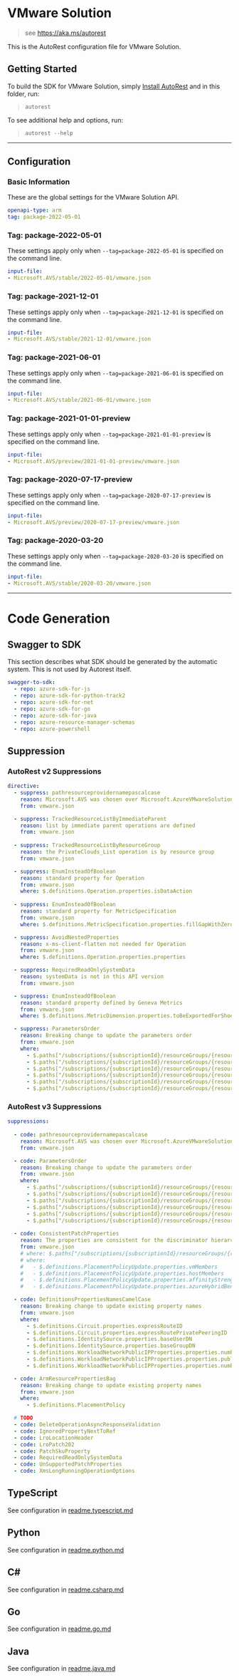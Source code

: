 # VMware Solution

> see https://aka.ms/autorest

This is the AutoRest configuration file for VMware Solution.

## Getting Started
To build the SDK for VMware Solution, simply [Install AutoRest](https://aka.ms/autorest/install) and in this folder, run:

> `autorest`

To see additional help and options, run:

> `autorest --help`
---

## Configuration

### Basic Information
These are the global settings for the VMware Solution API.

``` yaml
openapi-type: arm
tag: package-2022-05-01
```

### Tag: package-2022-05-01

These settings apply only when `--tag=package-2022-05-01` is specified on the command line.

``` yaml $(tag) == 'package-2022-05-01'
input-file:
- Microsoft.AVS/stable/2022-05-01/vmware.json
```

### Tag: package-2021-12-01

These settings apply only when `--tag=package-2021-12-01` is specified on the command line.

``` yaml $(tag) == 'package-2021-12-01'
input-file:
- Microsoft.AVS/stable/2021-12-01/vmware.json
```

### Tag: package-2021-06-01

These settings apply only when `--tag=package-2021-06-01` is specified on the command line.

``` yaml $(tag) == 'package-2021-06-01'
input-file:
- Microsoft.AVS/stable/2021-06-01/vmware.json
```

### Tag: package-2021-01-01-preview

These settings apply only when `--tag=package-2021-01-01-preview` is specified on the command line.

``` yaml $(tag) == 'package-2021-01-01-preview'
input-file:
- Microsoft.AVS/preview/2021-01-01-preview/vmware.json
```

### Tag: package-2020-07-17-preview

These settings apply only when `--tag=package-2020-07-17-preview` is specified on the command line.

``` yaml $(tag) == 'package-2020-07-17-preview'
input-file:
- Microsoft.AVS/preview/2020-07-17-preview/vmware.json
```

### Tag: package-2020-03-20

These settings apply only when `--tag=package-2020-03-20` is specified on the command line.

``` yaml $(tag) == 'package-2020-03-20'
input-file:
- Microsoft.AVS/stable/2020-03-20/vmware.json
```

---
# Code Generation

## Swagger to SDK

This section describes what SDK should be generated by the automatic system.
This is not used by Autorest itself.

``` yaml $(swagger-to-sdk)
swagger-to-sdk:
  - repo: azure-sdk-for-js
  - repo: azure-sdk-for-python-track2
  - repo: azure-sdk-for-net
  - repo: azure-sdk-for-go
  - repo: azure-sdk-for-java
  - repo: azure-resource-manager-schemas
  - repo: azure-powershell
```

## Suppression

### AutoRest v2 Suppressions
``` yaml
directive:
  - suppress: pathresourceprovidernamepascalcase
    reason: Microsoft.AVS was chosen over Microsoft.AzureVMwareSolution
    from: vmware.json

  - suppress: TrackedResourceListByImmediateParent
    reason: list by immediate parent operations are defined
    from: vmware.json
    
  - suppress: TrackedResourceListByResourceGroup
    reason: the PrivateClouds_List operation is by resource group
    from: vmware.json

  - suppress: EnumInsteadOfBoolean
    reason: standard property for Operation
    from: vmware.json
    where: $.definitions.Operation.properties.isDataAction
    
  - suppress: EnumInsteadOfBoolean
    reason: standard property for MetricSpecification
    from: vmware.json
    where: $.definitions.MetricSpecification.properties.fillGapWithZero

  - suppress: AvoidNestedProperties
    reason: x-ms-client-flatten not needed for Operation
    from: vmware.json
    where: $.definitions.Operation.properties.properties

  - suppress: RequiredReadOnlySystemData
    reason: systemData is not in this API version
    from: vmware.json

  - suppress: EnumInsteadOfBoolean
    reason: standard property defined by Geneva Metrics
    from: vmware.json
    where: $.definitions.MetricDimension.properties.toBeExportedForShoebox

  - suppress: ParametersOrder
    reason: Breaking change to update the parameters order
    from: vmware.json
    where:
      - $.paths["/subscriptions/{subscriptionId}/resourceGroups/{resourceGroupName}/providers/Microsoft.AVS/privateClouds/{privateCloudName}/workloadNetworks/default/dhcpConfigurations/{dhcpId}"].get
      - $.paths["/subscriptions/{subscriptionId}/resourceGroups/{resourceGroupName}/providers/Microsoft.AVS/privateClouds/{privateCloudName}/workloadNetworks/default/portMirroringProfiles/{portMirroringId}"].delete
      - $.paths["/subscriptions/{subscriptionId}/resourceGroups/{resourceGroupName}/providers/Microsoft.AVS/privateClouds/{privateCloudName}/workloadNetworks/default/vmGroups/{vmGroupId}"].delete
      - $.paths["/subscriptions/{subscriptionId}/resourceGroups/{resourceGroupName}/providers/Microsoft.AVS/privateClouds/{privateCloudName}/workloadNetworks/default/dnsServices/{dnsServiceId}"].delete
      - $.paths["/subscriptions/{subscriptionId}/resourceGroups/{resourceGroupName}/providers/Microsoft.AVS/privateClouds/{privateCloudName}/workloadNetworks/default/dnsZones/{dnsZoneId}"].delete
      - $.paths["/subscriptions/{subscriptionId}/resourceGroups/{resourceGroupName}/providers/Microsoft.AVS/privateClouds/{privateCloudName}/workloadNetworks/default/publicIPs/{publicIPId}"].delete
```

### AutoRest v3 Suppressions
``` yaml
suppressions:
    
  - code: pathresourceprovidernamepascalcase
    reason: Microsoft.AVS was chosen over Microsoft.AzureVMwareSolution
    from: vmware.json

  - code: ParametersOrder
    reason: Breaking change to update the parameters order
    from: vmware.json
    where:
      - $.paths["/subscriptions/{subscriptionId}/resourceGroups/{resourceGroupName}/providers/Microsoft.AVS/privateClouds/{privateCloudName}/workloadNetworks/default/dhcpConfigurations/{dhcpId}"].get
      - $.paths["/subscriptions/{subscriptionId}/resourceGroups/{resourceGroupName}/providers/Microsoft.AVS/privateClouds/{privateCloudName}/workloadNetworks/default/portMirroringProfiles/{portMirroringId}"].delete
      - $.paths["/subscriptions/{subscriptionId}/resourceGroups/{resourceGroupName}/providers/Microsoft.AVS/privateClouds/{privateCloudName}/workloadNetworks/default/vmGroups/{vmGroupId}"].delete
      - $.paths["/subscriptions/{subscriptionId}/resourceGroups/{resourceGroupName}/providers/Microsoft.AVS/privateClouds/{privateCloudName}/workloadNetworks/default/dnsServices/{dnsServiceId}"].delete
      - $.paths["/subscriptions/{subscriptionId}/resourceGroups/{resourceGroupName}/providers/Microsoft.AVS/privateClouds/{privateCloudName}/workloadNetworks/default/dnsZones/{dnsZoneId}"].delete
      - $.paths["/subscriptions/{subscriptionId}/resourceGroups/{resourceGroupName}/providers/Microsoft.AVS/privateClouds/{privateCloudName}/workloadNetworks/default/publicIPs/{publicIPId}"].delete
    
  - code: ConsistentPatchProperties
    reason: The properties are consistent for the discriminator hierarchy.
    from: vmware.json
    # where: $.paths["/subscriptions/{subscriptionId}/resourceGroups/{resourceGroupName}/providers/Microsoft.AVS/privateClouds/{privateCloudName}/clusters/{clusterName}/placementPolicies/{placementPolicyName}"].patch
    # where:
    #   - $.definitions.PlacementPolicyUpdate.properties.vmMembers
    #   - $.definitions.PlacementPolicyUpdate.properties.hostMembers
    #   - $.definitions.PlacementPolicyUpdate.properties.affinityStrength
    #   - $.definitions.PlacementPolicyUpdate.properties.azureHybridBenefitType

  - code: DefinitionsPropertiesNamesCamelCase
    reason: Breaking change to update existing property names
    from: vmware.json
    where:
      - $.definitions.Circuit.properties.expressRouteID
      - $.definitions.Circuit.properties.expressRoutePrivatePeeringID
      - $.definitions.IdentitySource.properties.baseUserDN
      - $.definitions.IdentitySource.properties.baseGroupDN
      - $.definitions.WorkloadNetworkPublicIPProperties.properties.numberOfPublicIPs
      - $.definitions.WorkloadNetworkPublicIPProperties.properties.publicIPBlock
      - $.definitions.WorkloadNetworkPublicIPProperties.properties.numberOfPublicIPs

  - code: ArmResourcePropertiesBag
    reason: Breaking change to update existing property names
    from: vmware.json
    where:
      - $.definitions.PlacementPolicy

  # TODO
  - code: DeleteOperationAsyncResponseValidation
  - code: IgnoredPropertyNextToRef
  - code: LroLocationHeader
  - code: LroPatch202
  - code: PatchSkuProperty
  - code: RequiredReadOnlySystemData
  - code: UnSupportedPatchProperties
  - code: XmsLongRunningOperationOptions
```

## TypeScript

See configuration in [readme.typescript.md](./readme.typescript.md)

## Python

See configuration in [readme.python.md](./readme.python.md)

## C#

See configuration in [readme.csharp.md](./readme.csharp.md)

## Go

See configuration in [readme.go.md](./readme.go.md)

## Java

See configuration in [readme.java.md](./readme.java.md)



